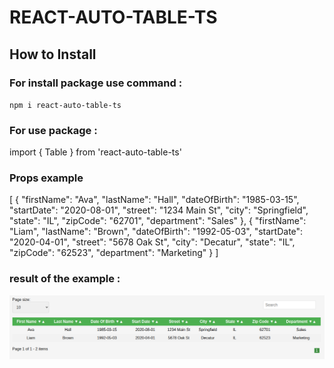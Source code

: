 # REACT-AUTO-TABLE-TS

## How to Install

### For install package use command :

`npm i react-auto-table-ts`


### For use package :

import { Table }  from 'react-auto-table-ts'


<Table list={[]} />


### Props example 

[
  {
    "firstName": "Ava",
    "lastName": "Hall",
    "dateOfBirth": "1985-03-15",
    "startDate": "2020-08-01",
    "street": "1234 Main St",
    "city": "Springfield",
    "state": "IL",
    "zipCode": "62701",
    "department": "Sales"
  },
  {
    "firstName": "Liam",
    "lastName": "Brown",
    "dateOfBirth": "1992-05-03",
    "startDate": "2020-04-01",
    "street": "5678 Oak St",
    "city": "Decatur",
    "state": "IL",
    "zipCode": "62523",
    "department": "Marketing"
  }
]

### result of the example :

![alt text](image.png)